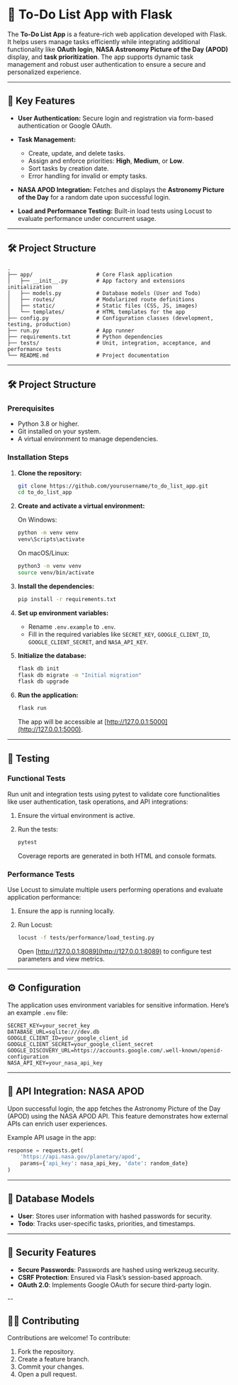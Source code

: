 # 📝 **To-Do List App with Flask**

The **To-Do List App** is a feature-rich web application developed with Flask. It helps users manage tasks efficiently while integrating additional functionality like **OAuth login**, **NASA Astronomy Picture of the Day (APOD)** display, and **task prioritization**. The app supports dynamic task management and robust user authentication to ensure a secure and personalized experience.

---

## 🌟 **Key Features**

- **User Authentication:**
  Secure login and registration via form-based authentication or Google OAuth.

- **Task Management:** 
  - Create, update, and delete tasks.  
  - Assign and enforce priorities: **High**, **Medium**, or **Low**.  
  - Sort tasks by creation date.  
  - Error handling for invalid or empty tasks.

- **NASA APOD Integration:** 
  Fetches and displays the **Astronomy Picture of the Day** for a random date upon successful login.

- **Load and Performance Testing:**
  Built-in load tests using Locust to evaluate performance under concurrent usage.

---

## 🛠️ **Project Structure**

```plaintext
.
├── app/                    # Core Flask application
│   ├── __init__.py         # App factory and extensions initialization
│   ├── models.py           # Database models (User and Todo)
│   ├── routes/             # Modularized route definitions
│   ├── static/             # Static files (CSS, JS, images)
│   └── templates/          # HTML templates for the app
├── config.py               # Configuration classes (development, testing, production)
├── run.py                  # App runner
├── requirements.txt        # Python dependencies
├── tests/                  # Unit, integration, acceptance, and performance tests
└── README.md               # Project documentation
```

---

## 🛠️ **Project Structure**

### Prerequisites
- Python 3.8 or higher.
- Git installed on your system.
- A virtual environment to manage dependencies.

### Installation Steps

1. **Clone the repository:**

    ```bash
    git clone https://github.com/yourusername/to_do_list_app.git
    cd to_do_list_app
    ```

2. **Create and activate a virtual environment:**

   On Windows:
   ```bash
   python -m venv venv
   venv\Scripts\activate
   ```

   On macOS/Linux:
   ```bash
   python3 -m venv venv
   source venv/bin/activate
   ```

3. **Install the dependencies:**

   ```bash
   pip install -r requirements.txt
   ```

4. **Set up environment variables:**
   - Rename `.env.example` to `.env`.
   - Fill in the required variables like `SECRET_KEY`, `GOOGLE_CLIENT_ID`, `GOOGLE_CLIENT_SECRET`, and `NASA_API_KEY`.

5. **Initialize the database:**

    ```bash
    flask db init
    flask db migrate -m "Initial migration"
    flask db upgrade
    ```

6. **Run the application:**

    ```bash
    flask run
    ```

   The app will be accessible at [http://127.0.0.1:5000](http://127.0.0.1:5000).

---

## 🧪 Testing

### Functional Tests
Run unit and integration tests using pytest to validate core functionalities like user authentication, task operations, and API integrations:

1. Ensure the virtual environment is active.
2. Run the tests:

    ```bash
    pytest
    ```

   Coverage reports are generated in both HTML and console formats.

### Performance Tests
Use Locust to simulate multiple users performing operations and evaluate application performance:

1. Ensure the app is running locally.
2. Run Locust:

    ```bash
    locust -f tests/performance/load_testing.py
    ```

   Open [http://127.0.0.1:8089](http://127.0.0.1:8089) to configure test parameters and view metrics.

---

## ⚙️ Configuration

The application uses environment variables for sensitive information. Here’s an example `.env` file:

```plaintext
SECRET_KEY=your_secret_key
DATABASE_URL=sqlite:///dev.db
GOOGLE_CLIENT_ID=your_google_client_id
GOOGLE_CLIENT_SECRET=your_google_client_secret
GOOGLE_DISCOVERY_URL=https://accounts.google.com/.well-known/openid-configuration
NASA_API_KEY=your_nasa_api_key
```

---

## 🚀 API Integration: NASA APOD

Upon successful login, the app fetches the Astronomy Picture of the Day (APOD) using the NASA APOD API. This feature demonstrates how external APIs can enrich user experiences.

Example API usage in the app:

```python
response = requests.get(
    'https://api.nasa.gov/planetary/apod',
    params={'api_key': nasa_api_key, 'date': random_date}
)
```

---

## 📁 Database Models

- **User**: Stores user information with hashed passwords for security.
- **Todo**: Tracks user-specific tasks, priorities, and timestamps.

---

## 🔑 Security Features

- **Secure Passwords**: Passwords are hashed using werkzeug.security.
- **CSRF Protection**: Ensured via Flask’s session-based approach.
- **OAuth 2.0**: Implements Google OAuth for secure third-party login.

--

## 🧑‍💻 Contributing

Contributions are welcome! To contribute:

1. Fork the repository.
2. Create a feature branch.
3. Commit your changes.
4. Open a pull request.